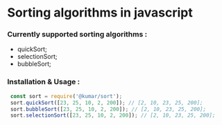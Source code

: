 # Sorting algorithms in javascript

### Currently supported sorting algorithms :

- quickSort;
- selectionSort;
- bubbleSort;

### Installation & Usage :

```Javascript
 const sort = require('@kumar/sort');
 sort.quickSort([23, 25, 10, 2, 200]); // [2, 10, 23, 25, 200];
 sort.bubbleSort([23, 25, 10, 2, 200]); // [2, 10, 23, 25, 200];
 sort.selectionSort([23, 25, 10, 2, 200]); // [2, 10, 23, 25, 200];
```
